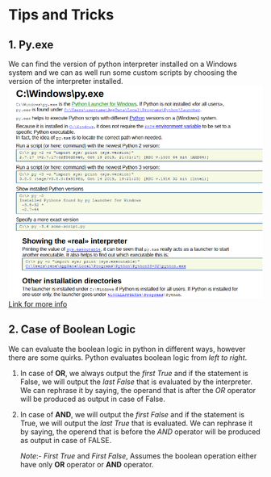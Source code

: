 # Tips and Tricks

## 1.  **Py.exe**
We can find the version of python interpreter installed on a Windows system and we can as well run some custom scripts by choosing the version of the interpreter installed.
![alt text](./images/1.png)
[Link for more info](https://renenyffenegger.ch/notes/Windows/dirs/Windows/py_exe)

## 2.  **Case of Boolean Logic**

We can evaluate the boolean logic in python in different ways, however there are some quirks. Python evaluates boolean logic from *left to right*.
1. In case of **OR**, we always output the *first True* and if the statement is False, we will output the *last False* that is evaluated by the interpreter. We can rephrase it by saying, the operand that is after the *OR* operator will be produced as output in case of False. 
2. In case of **AND**, we will output the *first False* and if the statement is True, we will output the *last True* that is evaluated. We can rephrase it by saying, the operend that is before the *AND* operator will be produced as output in case of FALSE.

	*Note*:- *First True* and *First False*, Assumes the boolean operation either have only **OR** operator or **AND** operator.